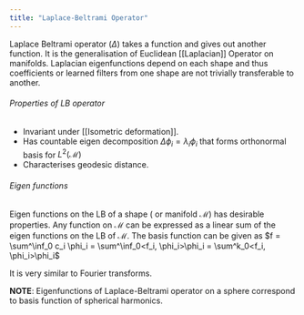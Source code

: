 ```yaml
---
title: "Laplace-Beltrami Operator"
---  
```

Laplace Beltrami operator ($\Delta$) takes a function and gives out another function. It is the generalisation of Euclidean [[Laplacian]] Operator on manifolds. Laplacian eigenfunctions depend on each shape and thus 
 coefficients or learned filters from one shape are not trivially transferable to another.

###### Properties of LB operator
- Invariant under [[Isometric deformation]].
- Has countable eigen decomposition
			$\Delta \phi_i = \lambda_i\phi_i$    that forms orthonormal basis for $L^2(\mathcal{M})$
- Characterises geodesic distance.

 ###### Eigen functions
 Eigen functions on the LB of a shape ( or manifold $\mathcal{M}$) has desirable properties. Any function on $\mathcal{M}$ can be expressed as a linear sum of the eigen functions on the LB  of $\mathcal{M}$. The basis function can be given as
 $f = \sum^\inf_0 c_i \phi_i = \sum^\inf_0<f_i, \phi_i>\phi_i =  \sum^k_0<f_i, \phi_i>\phi_i$ 

It is very similar to Fourier transforms.

**NOTE**: Eigenfunctions of Laplace-Beltrami operator on a sphere correspond to basis function of spherical harmonics.


